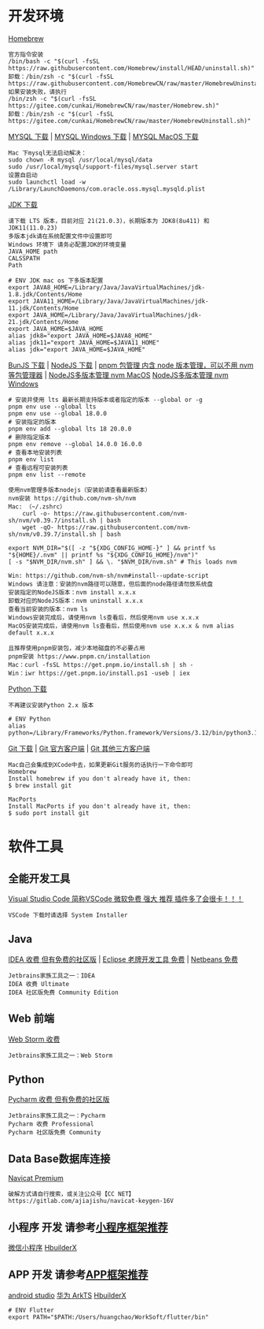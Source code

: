 # 开发环境
[Homebrew](https://brew.sh/)
```text
官方指令安装
/bin/bash -c "$(curl -fsSL https://raw.githubusercontent.com/Homebrew/install/HEAD/uninstall.sh)"
卸载：/bin/zsh -c "$(curl -fsSL https://raw.githubusercontent.com/HomebrewCN/raw/master/HomebrewUninstall.sh)"
如果安装失败，请执行
/bin/zsh -c "$(curl -fsSL https://gitee.com/cunkai/HomebrewCN/raw/master/Homebrew.sh)"
卸载：/bin/zsh -c "$(curl -fsSL https://gitee.com/cunkai/HomebrewCN/raw/master/HomebrewUninstall.sh)"
```
[MYSQL 下载](https://dev.mysql.com/downloads/mysql/) |
[MYSQL Windows 下载](https://dev.mysql.com/downloads/installer/) |
[MYSQL MacOS 下载](https://dev.mysql.com/downloads/mysql/)
```text
Mac 下mysql无法启动解决：
sudo chown -R mysql /usr/local/mysql/data
sudo /usr/local/mysql/support-files/mysql.server start
设置自启动
sudo launchctl load -w /Library/LaunchDaemons/com.oracle.oss.mysql.mysqld.plist
```
[JDK 下载](https://www.oracle.com/cn/java/technologies/downloads/)
```text
请下载 LTS 版本，目前对应 21(21.0.3)，长期版本为 JDK8(8u411) 和 JDK11(11.0.23)
多版本jdk请在系统配置文件中设置即可
Windows 环境下 请务必配置JDK的环境变量
JAVA_HOME path
CALSSPATH 
Path 
```
```shell
# ENV JDK mac os 下多版本配置
export JAVA8_HOME=/Library/Java/JavaVirtualMachines/jdk-1.8.jdk/Contents/Home
export JAVA11_HOME=/Library/Java/JavaVirtualMachines/jdk-11.jdk/Contents/Home
export JAVA_HOME=/Library/Java/JavaVirtualMachines/jdk-21.jdk/Contents/Home
export JAVA_HOME=$JAVA_HOME
alias jdk8="export JAVA_HOME=$JAVA8_HOME"
alias jdk11="export JAVA_HOME=$JAVA11_HOME"
alias jdk="export JAVA_HOME=$JAVA_HOME"
```
[BunJS 下载](https://bun.sh/) |
[NodeJS 下载](https://nodejs.org/en/download/) |
[pnpm 包管理 内含 node 版本管理，可以不用 nvm 等包管理器](https://www.pnpm.cn/installation/) |
[NodeJS多版本管理 nvm MacOS](https://github.com/nvm-sh/nvm/) [NodeJS多版本管理 nvm Windows](https://github.com/nvm-sh/nvm#install--update-script)
```shell
# 安装并使用 lts 最新长期支持版本或者指定的版本 --global or -g
pnpm env use --global lts
pnpm env use --global 18.0.0
# 安装指定的版本
pnpm env add --global lts 18 20.0.0
# 删除指定版本
pnpm env remove --global 14.0.0 16.0.0
# 查看本地安装列表
pnpm env list
# 查看远程可安装列表
pnpm env list --remote
```
```text
使用nvm管理多版本nodejs（安装前请查看最新版本）
nvm安装 https://github.com/nvm-sh/nvm
Mac: （~/.zshrc）
    curl -o- https://raw.githubusercontent.com/nvm-sh/nvm/v0.39.7/install.sh | bash
    wget -qO- https://raw.githubusercontent.com/nvm-sh/nvm/v0.39.7/install.sh | bash

export NVM_DIR="$([ -z "${XDG_CONFIG_HOME-}" ] && printf %s "${HOME}/.nvm" || printf %s "${XDG_CONFIG_HOME}/nvm")"
[ -s "$NVM_DIR/nvm.sh" ] && \. "$NVM_DIR/nvm.sh" # This loads nvm

Win: https://github.com/nvm-sh/nvm#install--update-script
Windows 请注意：安装的nvm路径可以随意，但后面的node路径请勿放系统盘
安装指定的NodeJS版本：nvm install x.x.x
卸载对应的NodeJS版本：nvm uninstall x.x.x
查看当前安装的版本：nvm ls
Windows安装完成后，请使用nvm ls查看后，然后使用nvm use x.x.x
MacOS安装完成后，请使用nvm ls查看后，然后使用nvm use x.x.x & nvm alias default x.x.x

且推荐使用pnpm安装包，减少本地磁盘的不必要占用
pnpm安装 https://www.pnpm.cn/installation
Mac：curl -fsSL https://get.pnpm.io/install.sh | sh -
Win：iwr https://get.pnpm.io/install.ps1 -useb | iex
```
[Python 下载](https://www.python.org/downloads/)
```text
不再建议安装Python 2.x 版本
```
```shell
# ENV Python
alias python=/Library/Frameworks/Python.framework/Versions/3.12/bin/python3.12
```
[Git 下载](https://git-scm.com/) |
[Git 官方客户端](https://desktop.github.com/) |
[Git 其他三方客户端](https://git-scm.com/downloads/guis)
```text
Mac自己会集成到XCode中去，如果更新Git服务的话执行一下命令即可
Homebrew
Install homebrew if you don't already have it, then:
$ brew install git

MacPorts
Install MacPorts if you don't already have it, then:
$ sudo port install git
```
# 软件工具
## 全能开发工具
[Visual Studio Code 简称VSCode 微软免费 强大 推荐 插件多了会很卡！！！](https://code.visualstudio.com/Download)
```text
VSCode 下载时请选择 System Installer
```
## Java
[IDEA 收费 但有免费的社区版](https://www.jetbrains.com/zh-cn/idea/) |
[Eclipse 老牌开发工具 免费](https://www.eclipse.org/ide/) |
[Netbeans 免费](https://netbeans.apache.org/)
```text
Jetbrains家族工具之一：IDEA
IDEA 收费 Ultimate
IDEA 社区版免费 Community Edition
```
## Web 前端
[Web Storm 收费](https://www.jetbrains.com/webstorm/)
```text
Jetbrains家族工具之一：Web Storm
```
## Python
[Pycharm 收费 但有免费的社区版](https://www.jetbrains.com/pycharm/)
```text
Jetbrains家族工具之一：Pycharm
Pycharm 收费 Professional
Pycharm 社区版免费 Community
```
## Data Base数据库连接
[Navicat Premium](https://www.navicat.com.cn/download/navicat-premium)
```text
破解方式请自行搜索，或关注公众号【CC NET】
https://gitlab.com/ajiajishu/navicat-keygen-16V
```
## 小程序 开发 请参考[小程序框架推荐](https://github.com/chao921125/vue-vite)
[微信小程序](https://developers.weixin.qq.com/miniprogram/dev/devtools/download.html)
[HbuilderX](https://www.dcloud.io/hbuilderx.html)
[]()
[]()
## APP 开发 请参考[APP框架推荐](https://github.com/chao921125/vue-vite)
[android studio](https://developer.android.google.cn/studio/)
[华为 ArkTS](https://developer.harmonyos.com/cn/develop/deveco-studio/#download)
[HbuilderX](https://www.dcloud.io/hbuilderx.html)
[]()
```shell
# ENV Flutter
export PATH="$PATH:/Users/huangchao/WorkSoft/flutter/bin"
```